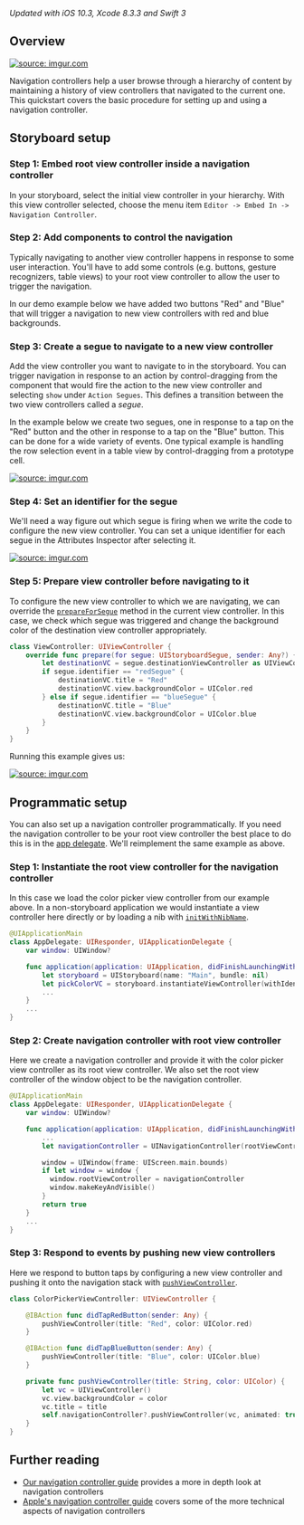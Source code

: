 _Updated with iOS 10.3, Xcode 8.3.3 and Swift 3_

## Overview
<a href="http://imgur.com/7STmvxL"><img src="http://i.imgur.com/7STmvxL.gif" title="source: imgur.com" /></a>

Navigation controllers help a user browse through a hierarchy of content
by maintaining a history of view controllers that navigated to the
current one.  This quickstart covers the basic procedure for setting up
and using a navigation controller.

## Storyboard setup

### Step 1: Embed root view controller inside a navigation controller
In your storyboard, select the initial view controller in your
hierarchy.  With this view controller selected, choose the menu item
`Editor -> Embed In -> Navigation Controller`.

### Step 2: Add components to control the navigation
Typically navigating to another view controller happens in response to
some user interaction.  You'll have to add some controls (e.g. buttons,
gesture recognizers, table views) to your root view controller to allow
the user to trigger the navigation.

In our demo example below we have added two buttons "Red" and "Blue"
that will trigger a navigation to new view controllers with red and blue
backgrounds.

### Step 3: Create a segue to navigate to a new view controller
Add the view controller you want to navigate to in the storyboard.  You
can trigger navigation in response to an action by control-dragging
from the component that would fire the action to the new view controller
and selecting `show` under `Action Segues`.  This defines a transition
between the two view controllers called a _segue_.

In the example below we create two segues, one in response to a tap on
the "Red" button and the other in response to a tap on the "Blue"
button.  This can be done for a wide variety of events.  One typical
example is handling the row selection event in a table view by
control-dragging from a prototype cell.

<a href="http://imgur.com/Tq6grSl"><img src="http://i.imgur.com/Tq6grSl.gif" title="source: imgur.com" /></a>

### Step 4: Set an identifier for the segue
We'll need a way figure out which segue is firing when we write the code
to configure the new view controller.  You can set a unique identifier for each
segue in the Attributes Inspector after selecting it.

<a href="http://imgur.com/sKRkV9n"><img src="http://i.imgur.com/sKRkV9n.gif" title="source: imgur.com" /></a>

### Step 5: Prepare view controller before navigating to it

To configure the new view controller to which we are navigating, we can
override the [`prepareForSegue`][prepareforsegue] method in the current
view controller.  In this case, we check which segue was triggered and
change the background color of the destination view controller
appropriately.

[prepareforsegue]: https://developer.apple.com/library/ios/documentation/UIKit/Reference/UIViewController_Class/index.html#//apple_ref/occ/instm/UIViewController/prepareForSegue:sender:

```swift
class ViewController: UIViewController {
    override func prepare(for segue: UIStoryboardSegue, sender: Any?) {
        let destinationVC = segue.destinationViewController as UIViewController
        if segue.identifier == "redSegue" {
            destinationVC.title = "Red"
            destinationVC.view.backgroundColor = UIColor.red
        } else if segue.identifier == "blueSegue" {
            destinationVC.title = "Blue"
            destinationVC.view.backgroundColor = UIColor.blue
        }
    }
}
```

Running this example gives us:

<a href="http://imgur.com/msRxYYM"><img src="http://i.imgur.com/msRxYYM.gif" title="source: imgur.com" /></a>

## Programmatic setup
You can also set up a navigation controller programmatically.  If you
need the navigation controller to be your root view controller the best
place to do this is in the [app delegate](Application-Architecture#programatically-setting-the-root-view-controller).
We'll reimplement the same example as above.

### Step 1: Instantiate the root view controller for the navigation controller
In this case we load the color picker view controller from our example
above.  In a non-storyboard application we would instantiate a view
controller here directly or by loading a nib with
[`initWithNibName`][initwithnibname].

[initwithnibname]: https://developer.apple.com/library/ios/documentation/UIKit/Reference/UIViewController_Class/#//apple_ref/occ/instm/UIViewController/initWithNibName:bundle:

```swift
@UIApplicationMain
class AppDelegate: UIResponder, UIApplicationDelegate {
    var window: UIWindow?

    func application(application: UIApplication, didFinishLaunchingWithOptions launchOptions: [UIApplicationLaunchOptionsKey: Any]?) -> Bool {
        let storyboard = UIStoryboard(name: "Main", bundle: nil)
        let pickColorVC = storyboard.instantiateViewController(withIdentifier: "PickAColor") as UIViewController
        ...
    }
    ...
}
```

### Step 2: Create navigation controller with root view controller
Here we create a navigation controller and provide it with the color
picker view controller as its root view controller.  We also set the
root view controller of the window object to be the navigation
controller.

```swift
@UIApplicationMain
class AppDelegate: UIResponder, UIApplicationDelegate {
    var window: UIWindow?

    func application(application: UIApplication, didFinishLaunchingWithOptions launchOptions: [UIApplicationLaunchOptionsKey: Any]?) -> Bool {
        ...
        let navigationController = UINavigationController(rootViewController: pickColorVC)

        window = UIWindow(frame: UIScreen.main.bounds)
        if let window = window {
          window.rootViewController = navigationController
          window.makeKeyAndVisible()
        }
        return true
    }
    ...
}
```

### Step 3: Respond to events by pushing new view controllers
Here we respond to button taps by configuring a new view controller and
pushing it onto the navigation stack with [`pushViewController`][pushvc].

[pushvc]: https://developer.apple.com/library/ios/documentation/UIKit/Reference/UINavigationController_Class/index.html#//apple_ref/occ/instm/UINavigationController/pushViewController:animated:

```swift
class ColorPickerViewController: UIViewController {

    @IBAction func didTapRedButton(sender: Any) {
        pushViewController(title: "Red", color: UIColor.red)
    }

    @IBAction func didTapBlueButton(sender: Any) {
        pushViewController(title: "Blue", color: UIColor.blue)
    }

    private func pushViewController(title: String, color: UIColor) {
        let vc = UIViewController()
        vc.view.backgroundColor = color
        vc.title = title
        self.navigationController?.pushViewController(vc, animated: true)
    }
}
```

## Further reading
* [Our navigation controller guide](Navigation-Controller#) provides a
  more in depth look at navigation controllers
* [Apple's navigation controller guide][appleguide] covers some of the more
  technical aspects of navigation controllers

[appleguide]: https://developer.apple.com/library/ios/documentation/WindowsViews/Conceptual/ViewControllerCatalog/Chapters/NavigationControllers.html